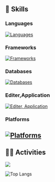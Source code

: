 ## 🔭 Skills
### Languages
[![Languages](https://skillicons.dev/icons?i=ts,js,md,html,css)](https://skillicons.dev)
### Frameworks
[![Frameworks](https://skillicons.dev/icons?i=react,nextjs,nodejs,tailwind)](https://skillicons.dev)
### Databases
[![Databases](https://skillicons.dev/icons?i=mysql)](https://skillicons.dev)
### Editer,Application
[![Editer, Application](https://skillicons.dev/icons?i=neovim,discord,obsidian,notion)](https://skillicons.dev)
### Platforms
[![Platforms](https://skillicons.dev/icons?i=git,github,gmail)](https://skillicons.dev)
---
## 🏃‍♀️ Activities
![](http://github-profile-summary-cards.vercel.app/api/cards/profile-details?username=Canon-K41&theme=transparent)

![Top Langs](https://github-readme-stats.vercel.app/api/top-langs/?username=Canon-K41&layout=compact&theme=onedark)
